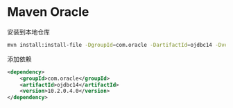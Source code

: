 # Maven Oracle

安装到本地仓库

```bash
mvn install:install-file -DgroupId=com.oracle -DartifactId=ojdbc14 -Dversion=10.2.0.4.0 -Dpackaging=jar -Dfile=lib/ojdbc14-10.2.0.4.0.jar
```

添加依赖

```xml
<dependency>
    <groupId>com.oracle</groupId>
    <artifactId>ojdbc14</artifactId>
    <version>10.2.0.4.0</version>
</dependency>
```